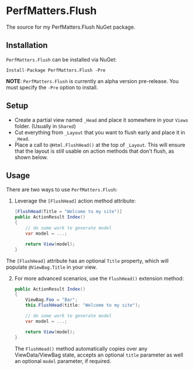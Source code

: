 PerfMatters.Flush
=================

The source for my PerfMatters.Flush NuGet package.

## Installation

`PerfMatters.Flush` can be installed via NuGet:

```
Install-Package PerfMatters.Flush -Pre
```

**NOTE**: `PerfMatters.Flush` is currently an alpha version pre-release. You must specify the `-Pre` option to install.

## Setup

 - Create a partial view named `_Head` and place it somewhere in your `Views` folder. (Usually in `Shared`)
 - Cut everything from `_Layout` that you want to flush early and place it in `_Head`.
 - Place a call to `@Html.FlushHead()` at the top of `_Layout`. This will ensure that the layout is still usable on action methods that don't flush, as shown below. 

## Usage
There are two ways to use `PerfMatters.Flush`:

 1. Leverage the `[FlushHead]` action method attribute:

    ```c#
	[FlushHead(Title = "Welcome to my site")]
	public ActionResult Index()
	{
    	// do some work to generate model
		var model = ...;

		return View(model);
	}
    ```

   The `[FlushHead]` attribute has an optional `Title` property, which will populate `@ViewBag.Title` in your view.

 2. For more advanced scenarios, use the `FlushHead()` extension method:

    
	```c#
	public ActionResult Index()
	{
		ViewBag.Foo = "Bar";
		this.FlushHead(title: "Welcome to my site");

    	// do some work to generate model
		var model = ...;

		return View(model);
	}
    ```

    The `FlushHead()` method automatically copies over any ViewData/ViewBag state, accepts an optional `title` parameter as well an optional `model` parameter, if required.
